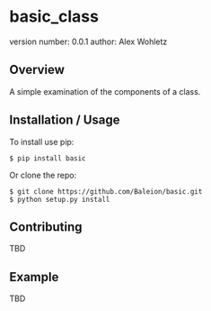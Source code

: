 basic_class
===============================

version number: 0.0.1
author: Alex Wohletz

Overview
--------

A simple examination of the components of a class.

Installation / Usage
--------------------

To install use pip:

    $ pip install basic


Or clone the repo:

    $ git clone https://github.com/Baleion/basic.git
    $ python setup.py install
    
Contributing
------------

TBD

Example
-------

TBD